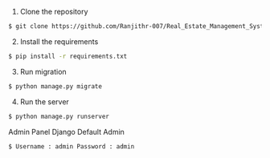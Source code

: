 1. Clone the repository

```bash
$ git clone https://github.com/Ranjithr-007/Real_Estate_Management_System.git
```
  2. Install the requirements

```bash
$ pip install -r requirements.txt
```
  3. Run migration

```bash
$ python manage.py migrate
```

  4. Run the server

```bash
$ python manage.py runserver
```

Admin Panel Django Default Admin

```bash
$ Username : admin Password : admin
```
